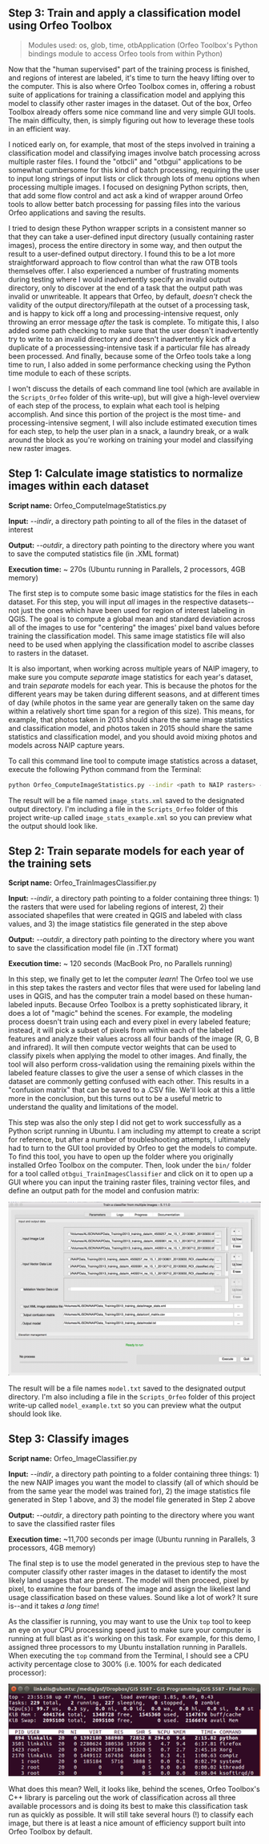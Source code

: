 ## Step 3: Train and apply a classification model using Orfeo Toolbox

> Modules used: os, glob, time, otbApplication (Orfeo Toolbox's Python bindings module to access Orfeo tools from within Python)

Now that the "human supervised" part of the training process is finished, and regions of interest are labeled, it's time to turn the heavy lifting over to the computer.  This is also where Orfeo Toolbox comes in, offering a robust suite of applications for training a classification model and applying this model to classify other raster images in the dataset.  Out of the box, Orfeo Toolbox already offers some nice command line and very simple GUI tools.  The main difficulty, then, is simply figuring out how to leverage these tools in an efficient way.

I noticed early on, for example, that most of the steps involved in training a classification model and classifying images involve batch processing across multiple raster files.  I found the "otbcli" and "otbgui" applications to be somewhat cumbersome for this kind of batch processing, requiring the user to input long strings of input lists or click through lots of menu options when processing multiple images.  I focused on designing Python scripts, then, that add some flow control and act ask a kind of wrapper around Orfeo tools to allow better batch processing for passing files into the various Orfeo applications and saving the results.  

I tried to design these Python wrapper scripts in a consistent manner so that they can take a user-defined input directory (usually containing raster images), process the entire directory in some way, and then output the result to a user-defined output directory.  I found this to be a lot more straightforward approach to flow control than what the raw OTB tools themselves offer.  I also experienced a number of frustrating moments during testing where I would inadvertently specify an invalid output directory, only to discover at the end of a task that the output path was invalid or unwriteable.  It appears that Orfeo, by default, _doesn't_ check the validity of the output directory/filepath at the outset of a processing task, and is happy to kick off a long and processing-intensive request, only throwing an error message _after_ the task is complete.  To mitigate this, I also added some path checking to make sure that the user doesn't inadvertently try to write to an invalid directory and doesn't inadvertently kick off a duplicate of a processessing-intensive task if a particular file has already been processed.  And finally, because some of the Orfeo tools take a long time to run, I also added in some performance checking using the Python time module to each of these scripts.

I won't discuss the details of each command line tool (which are available in the `Scripts_Orfeo` folder of this write-up), but will give a high-level overview of each step of the process, to explain what each tool is helping accomplish.  And since this portion of the project is the most time- and processing-intensive segment, I will also include estimated execution times for each step, to help the user plan in a snack, a laundry break, or a walk around the block as you're working on training your model and classifying new raster images.


## Step 1: Calculate image statistics to normalize images within each dataset

**Script name:** Orfeo_ComputeImageStatistics.py

**Input:** _--indir_, a directory path pointing to all of the files in the dataset of interest

**Output:** _--outdir_, a directory path pointing to the directory where you want to save the computed statistics file (in .XML format)

**Execution time:** ~ 270s (Ubuntu running in Parallels, 2 processors, 4GB memory)

The first step is to compute some basic image statistics for the files in each dataset.  For this step, you will input _all_ images in the respective datasets--not just the ones which have been used for region of interest labeling in QGIS.  The goal is to compute a global mean and standard deviation across all of the images to use for "centering" the images' pixel band values before training the classification model.  This same image statistics file will also need to be used when applying the classification model to ascribe classes to rasters in the dataset.

It is also important, when working across multiple years of NAIP imagery, to make sure you compute _separate_ image statistics for each year's dataset, and train _separate_ models for each year.  This is because the photos for the different years may be taken during different seasons, and at different times of day (while photos in the same year are generally taken on the same day within a relatively short time span for a region of this size).  This means, for example, that photos taken in 2013 should share the same image statistics and classification model, and photos taken in 2015 should share the same statistics and classification model, and you should avoid mixing photos and models across NAIP capture years.

To call this command line tool to compute image statistics across a dataset, execute the following Python command from the Terminal:

```sh
python Orfeo_ComputeImageStatistics.py --indir <path to NAIP rasters> --outdir <path to save statistics output file>
```

The result will be a file named `image_stats.xml` saved to the designated output directory.  I'm including a file in the `Scripts_Orfeo` folder of this project write-up called `image_stats_example.xml` so you can preview what the output should look like.


## Step 2: Train separate models for each year of the training sets

**Script name:** Orfeo_TrainImagesClassifier.py

**Input:** _--indir_, a directory path pointing to a folder containing three things: 1) the rasters that were used for labeling regions of interest, 2) their associated shapefiles that were created in QGIS and labeled with class values, and 3) the image statistics file generated in the step above

**Output:** _--outdir_, a directory path pointing to the directory where you want to save the classification model file (in .TXT format)

**Execution time:** ~ 120 seconds (MacBook Pro, no Parallels running)

In this step, we finally get to let the computer _learn_!  The Orfeo tool we use in this step takes the rasters and vector files that were used for labeling land uses in QGIS, and has the computer train a model based on these human-labeled inputs.  Because Orfeo Toolbox is a pretty sophisticated library, it does a lot of "magic" behind the scenes.  For example, the modeling process doesn't train using each and every pixel in every labeled feature; instead, it will pick a subset of pixels from within each of the labeled features and analyze their values across all four bands of the image (R, G, B and infrared).  It will then compute vector weights that can be used to classify pixels when applying the model to other images.  And finally, the tool will also perform cross-validation using the remaining pixels within the labeled feature classes to give the user a sense of which classes in the dataset are commonly getting confused with each other.  This results in a "confusion matrix" that can be saved to a .CSV file.  We'll look at this a little more in the conclusion, but this turns out to be a useful metric to understand the quality and limitations of the model.

This step was also the only step I did not get to work successfully as a Python script running in Ubuntu.  I am including my attempt to create a script for reference, but after a number of troubleshooting attempts, I ultimately had to turn to the GUI tool provided by Orfeo to get the models to compute.  To find this tool, you have to open up the folder where you originally installed Orfeo Toolbox on the computer.  Then, look under the `bin/` folder for a tool called `otbgui_TrainImagesClassifier` and click on it to open up a GUI where you can input the training raster files, training vector files, and define an output path for the model and confusion matrix:

![Orfeo Train Images Classifier GUI screenshot with three rasters and three associated ROI vectors loaded in](/img/train_images_classifier.png)

The result will be a file names `model.txt` saved to the designated output directory.  I'm also including a file in the `Scripts_Orfeo` folder of this project write-up called `model_example.txt` so you can preview what the output should look like.


## Step 3: Classify images

**Script name:** Orfeo_ImageClassifier.py

**Input:** _--indir_, a directory path pointing to a folder containing three things: 1) the new NAIP images you want the model to classify (all of which should be from the same year the model was trained for), 2) the image statistics file generated in Step 1 above, and 3) the model file generated in Step 2 above

**Output:** _--outdir_, a directory path pointing to the directory where you want to save the classified raster files

**Execution time:** ~11,700 seconds per image (Ubuntu running in Parallels, 3 processors, 4GB memory)

The final step is to use the model generated in the previous step to have the computer classify other raster images in the dataset to identify the most likely land usages that are present.  The model will then proceed, pixel by pixel, to examine the four bands of the image and assign the likeliest land usage classification based on these values.  Sound like a lot of work?  It sure is--and it takes _a long time_!  

As the classifier is running, you may want to use the Unix `top` tool to keep an eye on your CPU processing speed just to make sure your computer is running at full blast as it's working on this task.  For example, for this demo, I assigned three processors to my Ubuntu installation running in Parallels.  When executing the `top` command from the Terminal, I should see a CPU activity percentage close to 300% (i.e. 100% for each dedicated processor):

![top command in Ubuntu terminal showing 294% CPU activity](/img/top_console_output.png)

What does this mean?  Well, it looks like, behind the scenes, Orfeo Toolbox's C++ library is parceling out the work of classification across all three available processors and is doing its best to make this classification task run as quickly as possible.  It will still take several hours (!) to classify each image, but there is at least a nice amount of efficiency support built into Orfeo Toolbox by default.

